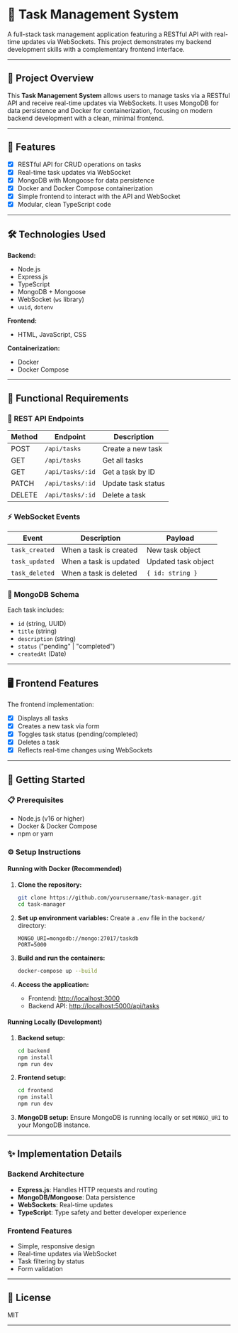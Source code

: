 # 🚀 Task Management System

A full-stack task management application featuring a RESTful API with real-time updates via WebSockets. This project demonstrates my backend development skills with a complementary frontend interface.

---

## 📌 Project Overview

This **Task Management System** allows users to manage tasks via a RESTful API and receive real-time updates via WebSockets. It uses MongoDB for data persistence and Docker for containerization, focusing on modern backend development with a clean, minimal frontend.

---

## 🎯 Features

- [x] RESTful API for CRUD operations on tasks
- [x] Real-time task updates via WebSocket
- [x] MongoDB with Mongoose for data persistence
- [x] Docker and Docker Compose containerization
- [x] Simple frontend to interact with the API and WebSocket
- [x] Modular, clean TypeScript code

---

## 🛠️ Technologies Used

**Backend:**
- Node.js
- Express.js
- TypeScript
- MongoDB + Mongoose
- WebSocket (`ws` library)
- `uuid`, `dotenv`

**Frontend:**
- HTML, JavaScript, CSS

**Containerization:**
- Docker
- Docker Compose

---

## 🔧 Functional Requirements

### 📡 REST API Endpoints

| Method | Endpoint         | Description        |
| ------ | ---------------- | ------------------ |
| POST   | `/api/tasks`     | Create a new task  |
| GET    | `/api/tasks`     | Get all tasks      |
| GET    | `/api/tasks/:id` | Get a task by ID   |
| PATCH  | `/api/tasks/:id` | Update task status |
| DELETE | `/api/tasks/:id` | Delete a task      |

### ⚡ WebSocket Events

| Event          | Description            | Payload             |
| -------------- | ---------------------- | ------------------- |
| `task_created` | When a task is created | New task object     |
| `task_updated` | When a task is updated | Updated task object |
| `task_deleted` | When a task is deleted | `{ id: string }`    |

### 🧾 MongoDB Schema

Each task includes:

- `id` (string, UUID)
- `title` (string)
- `description` (string)
- `status` ("pending" | "completed")
- `createdAt` (Date)

---

## 🖥️ Frontend Features

The frontend implementation:

- [x] Displays all tasks
- [x] Creates a new task via form
- [x] Toggles task status (pending/completed)
- [x] Deletes a task
- [x] Reflects real-time changes using WebSockets

---

## 🚀 Getting Started

### 📋 Prerequisites

- Node.js (v16 or higher)
- Docker & Docker Compose
- npm or yarn

### ⚙️ Setup Instructions

#### Running with Docker (Recommended)

1. **Clone the repository:**

   ```bash
   git clone https://github.com/yourusername/task-manager.git
   cd task-manager
   ```

2. **Set up environment variables:**
   Create a `.env` file in the `backend/` directory:

   ```
   MONGO_URI=mongodb://mongo:27017/taskdb
   PORT=5000
   ```

3. **Build and run the containers:**

   ```bash
   docker-compose up --build
   ```

4. **Access the application:**
   - Frontend: [http://localhost:3000](http://localhost:3000)
   - Backend API: [http://localhost:5000/api/tasks](http://localhost:5000/api/tasks)

#### Running Locally (Development)

1. **Backend setup:**

   ```bash
   cd backend
   npm install
   npm run dev
   ```

2. **Frontend setup:**

   ```bash
   cd frontend
   npm install
   npm run dev
   ```

3. **MongoDB setup:**
   Ensure MongoDB is running locally or set `MONGO_URI` to your MongoDB instance.

---

## ✨ Implementation Details

### Backend Architecture

- **Express.js**: Handles HTTP requests and routing
- **MongoDB/Mongoose**: Data persistence
- **WebSockets**: Real-time updates
- **TypeScript**: Type safety and better developer experience

### Frontend Features

- Simple, responsive design
- Real-time updates via WebSocket
- Task filtering by status
- Form validation

---

## 📝 License

MIT

---

